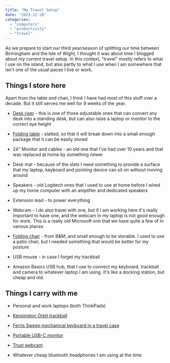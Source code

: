 ```yaml
---
title: "My Travel Setup"
date: "2023-12-28"
categories: 
  - "computers"
  - "productivity"
  - "travel"
---
```


As we prepare to start our third year/season of splitting our time between Birmingham and the Isle of Wight, I thought it was about time I blogged about my current travel setup. In this context, "travel" mostly refers to what I use on the island, but also partly to what I use when I am somewhere that isn't one of the usual paces I live or work.

## Things I store here

Apart from the table and chair, I think I have had most of this stuff over a decade. But it still serves me well for 9 weeks of the year.

- [Desk riser](https://www.amazon.co.uk/dp/B007CYBY5C/?coliid=I287OIBCH87JU4&colid=12FT8F83XD1C0&psc=0&ref_=list_c_wl_lv_ov_lig_dp_it) - this is one of those adjustable ones that can convert any desk into a standing desk, but can also raise a laptop or monitor to the correct eye height

- [Folding table](https://www.argos.co.uk/product/9278211) - slatted, so that it will break down into a small enough package that it can be easily stored

- 24" Monitor and cables - an old one that I've had over 10 years and that was replaced at home by something newer

- Desk mat - because of the slats I need something to provide a surface that my laptop, keyboard and pointing device can sit on without moving around

- Speakers - old Logitech ones that I used to use at home before I wired up my home computer with an amplifier and dedicated speakers

- Extension lead - to power everything

- Webcam - I do also travel with one, but if I am working here it's really important to have one, and the webcam in my laptop is not good enough for work. This is a really old Microsoft one that we have quite a few of in various places

- [Folding chair](https://www.bmstores.co.uk/products/luxe-velvet-folding-chair-grey-3787001) - from B&M, and small enough to be storable. I used to use a patio chair, but I needed something that would be better for my posture

- USB mouse - in case I forget my trackball

- Amazon Basics USB hub, that I use to connect my keyboard, trackball and camera to whatever laptop I am using. It's like a docking station, but cheap and old.

## Things I carry with me

- Personal and work laptops (both ThinkPads)

- [Kensington Orbit trackball](https://www.amazon.co.uk/dp/B002Q42S4E/?coliid=IIXFNAC607QZ9&colid=12FT8F83XD1C0&psc=1&ref_=list_c_wl_lv_ov_lig_dp_it)

- [Ferris Sweep mechanical keyboard in a travel case](https://github.com/teknostatik/keyboards/tree/main/ferris_sweep)

- [Portable USB-C monitor](https://www.amazon.co.uk/dp/B091KBNVHK?psc=1&ref=ppx_yo2ov_dt_b_product_details)

- [Trust webcam](https://www.amazon.co.uk/gp/product/B08B73KHKS/ref=ppx_yo_dt_b_search_asin_title?ie=UTF8&psc=1)

- Whatever cheap bluetooth headphones I am using at the time
